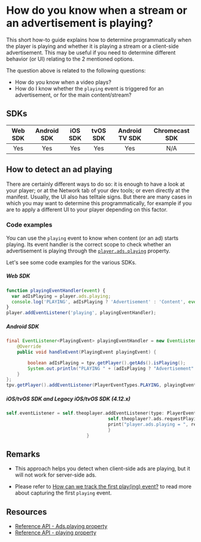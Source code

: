 # How do you know when a stream or an advertisement is playing?

This short how-to guide explains how to determine programmatically when the player is playing and whether it is playing a stream or a client-side advertisement. This may be useful if you need to determine different behavior (or UI) relating to the 2 mentioned options.

The question above is related to the following questions:

- How do you know when a video plays?
- How do I know whether the `playing` event is triggered for an advertisement, or for the main content/stream?

## SDKs

| Web SDK | Android SDK | iOS SDK | tvOS SDK | Android TV SDK | Chromecast SDK |
| :-----: | :---------: | :-----: | :------: | :------------: | :------------: |
|   Yes   |     Yes     |   Yes   |   Yes    |      Yes       |      N/A       |

## How to detect an ad playing

There are certainly different ways to do so: it is enough to have a look at your player; or at the Network tab of your dev tools; or even directly at the manifest. Usually, the UI also has telltale signs. But there are many cases in which you may want to determine this programmatically, for example if you are to apply a different UI to your player depending on this factor.

### Code examples

You can use the `playing` event to know when content (or an ad) starts playing. Its event handler is the correct scope to check whether an advertisement is playing through the [`player.ads.playing`](pathname:///theoplayer/v7/api-reference/web/interfaces/Ads.html#playing) property.

Let's see some code examples for the various SDKs.

##### Web SDK

```js
function playingEventHandler(event) {
  var adIsPlaying = player.ads.playing;
  console.log('PLAYING', adIsPlaying ? 'Advertisement' : 'Content', event);
}
player.addEventListener('playing', playingEventHandler);
```

##### Android SDK

```java
final EventListener<PlayingEvent> playingEventHandler = new EventListener<PlayingEvent>() {
    @Override
    public void handleEvent(PlayingEvent playingEvent) {

        boolean adIsPlaying = tpv.getPlayer().getAds().isPlaying();
        System.out.println("PLAYING " + (adIsPlaying ? "Advertisement" : "Content"));
    }
};
tpv.getPlayer().addEventListener(PlayerEventTypes.PLAYING, playingEventHandler);
```

##### iOS/tvOS SDK and Legacy iOS/tvOS SDK (4.12.x)

```swift
self.eventListener = self.theoplayer.addEventListener(type: PlayerEventTypes.PLAYING) { [weak self] event in
                                      self.theoplayer?.ads.requestPlaying() { (result, _) in
                                      print("player.ads.playing = ", result!)
                                      }
                              }
```

## Remarks

- This approach helps you detect when client-side ads are playing, but it will not work for server-side ads.

- Please refer to [How can we track the first play(ing) event?](../../how-to-guides/09-player/03-how-can-we-track-the-first-playing-event.md) to read more about capturing the first `playing` event.

## Resources

- [Reference API - Ads.playing property](pathname:///theoplayer/v7/api-reference/web/interfaces/Ads.html#playing)
- [Reference API - playing property](pathname:///theoplayer/v7/api-reference/web/interfaces/PlayerEventMap.html#playing)
